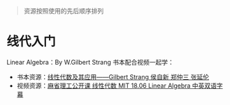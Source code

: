 > 资源按照使用的先后顺序排列

# 线代入门

Linear Algebra：By W.Gilbert Strang
书本配合视频一起学：
* 书本资源：[线性代数及其应用——Gilbert Strang 侯自新 郑仲三 张延伦](https://zhuanlan.zhihu.com/p/523215387)
* 视频资源：[麻省理工公开课 线性代数 MIT 18.06 Linear Algebra 中英双语字幕](https://www.bilibili.com/video/BV1zx411g7gq/?spm_id_from=333.337.search-card.all.click&vd_source=6f7267bba377ea6a666b4ebf4cb20e1a)
